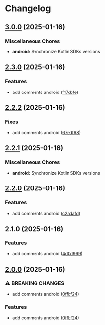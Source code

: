 # Changelog

## [3.0.0](https://github.com/1abhishekpandey/android-kotlin-2/compare/v2.3.0...v3.0.0) (2025-01-16)

### Miscellaneous Chores

- **android:** Synchronize Kotlin SDKs versions

## [2.3.0](https://github.com/1abhishekpandey/android-kotlin-2/compare/v2.2.2...v2.3.0) (2025-01-16)

### Features

- add comments android ([f17cbfe](https://github.com/1abhishekpandey/android-kotlin-2/commit/f17cbfe))

## [2.2.2](https://github.com/1abhishekpandey/android-kotlin-2/compare/v2.2.1...v2.2.2) (2025-01-16)

### Fixes

- add comments android ([67edf68](https://github.com/1abhishekpandey/android-kotlin-2/commit/67edf68))

## [2.2.1](https://github.com/1abhishekpandey/android-kotlin-2/compare/v2.2.0...v2.2.1) (2025-01-16)

### Miscellaneous Chores

- **android:** Synchronize Kotlin SDKs versions

## [2.2.0](https://github.com/1abhishekpandey/android-kotlin-2/compare/v2.1.0...v2.2.0) (2025-01-16)

### Features

- add comments android ([c2adafd](https://github.com/1abhishekpandey/android-kotlin-2/commit/c2adafd))

## [2.1.0](https://github.com/1abhishekpandey/android-kotlin-2/compare/v2.0.0...v2.1.0) (2025-01-16)

### Features

- add comments android ([4d0d969](https://github.com/1abhishekpandey/android-kotlin-2/commit/4d0d969))

## [2.0.0](https://github.com/1abhishekpandey/android-kotlin-2/compare/v1.0.0...v2.0.0) (2025-01-16)

### ⚠ BREAKING CHANGES

- add comments android ([0ffbf24](https://github.com/1abhishekpandey/android-kotlin-2/commit/0ffbf24))

### Features

- add comments android ([0ffbf24](https://github.com/1abhishekpandey/android-kotlin-2/commit/0ffbf24))

